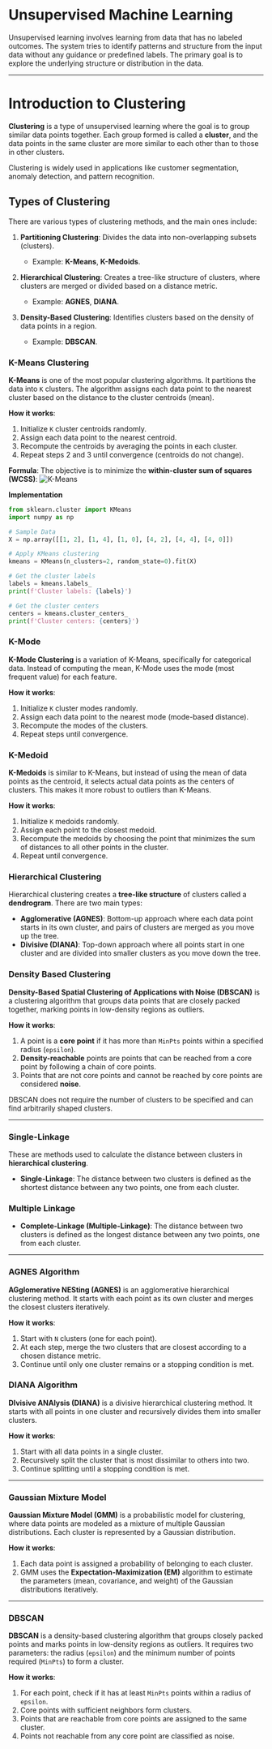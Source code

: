 # Unsupervised Machine Learning
Unsupervised learning involves learning from data that has no labeled outcomes. The system tries to identify patterns and structure from the input data without any guidance or predefined labels. The primary goal is to explore the underlying structure or distribution in the data.

---
# Introduction to Clustering 
**Clustering** is a type of unsupervised learning where the goal is to group similar data points together. Each group formed is called a **cluster**, and the data points in the same cluster are more similar to each other than to those in other clusters.

Clustering is widely used in applications like customer segmentation, anomaly detection, and pattern recognition.
## Types of Clustering 
There are various types of clustering methods, and the main ones include:

1. **Partitioning Clustering**: Divides the data into non-overlapping subsets (clusters).
    
    - Example: **K-Means**, **K-Medoids**.
2. **Hierarchical Clustering**: Creates a tree-like structure of clusters, where clusters are merged or divided based on a distance metric.
    
    - Example: **AGNES**, **DIANA**.
3. **Density-Based Clustering**: Identifies clusters based on the density of data points in a region.
    
    - Example: **DBSCAN**.
### K-Means Clustering 
**K-Means** is one of the most popular clustering algorithms. It partitions the data into `K` clusters. The algorithm assigns each data point to the nearest cluster based on the distance to the cluster centroids (mean).

**How it works**:

1. Initialize `K` cluster centroids randomly.
2. Assign each data point to the nearest centroid.
3. Recompute the centroids by averaging the points in each cluster.
4. Repeat steps 2 and 3 until convergence (centroids do not change).
 
**Formula**: The objective is to minimize the **within-cluster sum of squares (WCSS)**:
![K-Means](K-Means.png)

**Implementation**
```python 
from sklearn.cluster import KMeans
import numpy as np

# Sample Data
X = np.array([[1, 2], [1, 4], [1, 0], [4, 2], [4, 4], [4, 0]])

# Apply KMeans clustering
kmeans = KMeans(n_clusters=2, random_state=0).fit(X)

# Get the cluster labels
labels = kmeans.labels_
print(f'Cluster labels: {labels}')

# Get the cluster centers
centers = kmeans.cluster_centers_
print(f'Cluster centers: {centers}')
```

### K-Mode
**K-Mode Clustering** is a variation of K-Means, specifically for categorical data. Instead of computing the mean, K-Mode uses the mode (most frequent value) for each feature.

**How it works**:

1. Initialize `K` cluster modes randomly.
2. Assign each data point to the nearest mode (mode-based distance).
3. Recompute the modes of the clusters.
4. Repeat steps until convergence.
### K-Medoid
**K-Medoids** is similar to K-Means, but instead of using the mean of data points as the centroid, it selects actual data points as the centers of clusters. This makes it more robust to outliers than K-Means.

**How it works**:

1. Initialize `K` medoids randomly.
2. Assign each point to the closest medoid.
3. Recompute the medoids by choosing the point that minimizes the sum of distances to all other points in the cluster.
4. Repeat until convergence.
### Hierarchical Clustering 
Hierarchical clustering creates a **tree-like structure** of clusters called a **dendrogram**. There are two main types:

- **Agglomerative (AGNES)**: Bottom-up approach where each data point starts in its own cluster, and pairs of clusters are merged as you move up the tree.
- **Divisive (DIANA)**: Top-down approach where all points start in one cluster and are divided into smaller clusters as you move down the tree.
### Density Based Clustering
**Density-Based Spatial Clustering of Applications with Noise (DBSCAN)** is a clustering algorithm that groups data points that are closely packed together, marking points in low-density regions as outliers.

**How it works**:

1. A point is a **core point** if it has more than `MinPts` points within a specified radius (`epsilon`).
2. **Density-reachable** points are points that can be reached from a core point by following a chain of core points.
3. Points that are not core points and cannot be reached by core points are considered **noise**.

DBSCAN does not require the number of clusters to be specified and can find arbitrarily shaped clusters.

---
### Single-Linkage
These are methods used to calculate the distance between clusters in **hierarchical clustering**.

- **Single-Linkage**: The distance between two clusters is defined as the shortest distance between any two points, one from each cluster.
### Multiple Linkage 
   
- **Complete-Linkage (Multiple-Linkage)**: The distance between two clusters is defined as the longest distance between any two points, one from each cluster.
---
### AGNES Algorithm
**AGglomerative NESting (AGNES)** is an agglomerative hierarchical clustering method. It starts with each point as its own cluster and merges the closest clusters iteratively.

**How it works**:

1. Start with `N` clusters (one for each point).
2. At each step, merge the two clusters that are closest according to a chosen distance metric.
3. Continue until only one cluster remains or a stopping condition is met.
### DIANA Algorithm
**DIvisive ANAlysis (DIANA)** is a divisive hierarchical clustering method. It starts with all points in one cluster and recursively divides them into smaller clusters.

**How it works**:

1. Start with all data points in a single cluster.
2. Recursively split the cluster that is most dissimilar to others into two.
3. Continue splitting until a stopping condition is met.

---
### Gaussian Mixture Model
**Gaussian Mixture Model (GMM)** is a probabilistic model for clustering, where data points are modeled as a mixture of multiple Gaussian distributions. Each cluster is represented by a Gaussian distribution.

**How it works**:

1. Each data point is assigned a probability of belonging to each cluster.
2. GMM uses the **Expectation-Maximization (EM)** algorithm to estimate the parameters (mean, covariance, and weight) of the Gaussian distributions iteratively.

---
### DBSCAN
**DBSCAN** is a density-based clustering algorithm that groups closely packed points and marks points in low-density regions as outliers. It requires two parameters: the radius (`epsilon`) and the minimum number of points required (`MinPts`) to form a cluster.

**How it works**:

1. For each point, check if it has at least `MinPts` points within a radius of `epsilon`.
2. Core points with sufficient neighbors form clusters.
3. Points that are reachable from core points are assigned to the same cluster.
4. Points not reachable from any core point are classified as noise.